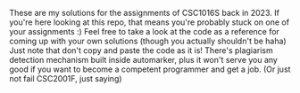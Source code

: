 These are my solutions for the assignments of CSC1016S back in 2023.
If you're here looking at this repo, that means you're probably stuck on one of your assignments :)
Feel free to take a look at the code as a reference for coming up with your own solutions (though you actually shouldn't be haha)
Just note that don't copy and paste the code as it is! There's plagiarism detection mechanism built inside automarker,
plus it won't serve you any good if you want to become a competent programmer and get a job. (Or just not fail CSC2001F, just saying)
